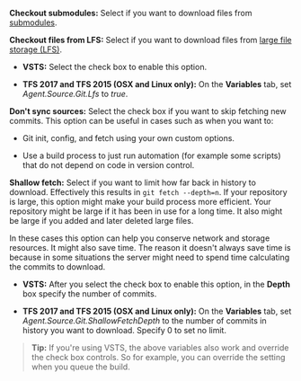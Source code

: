 **Checkout submodules:**  Select if you want to download files from [submodules](https://git-scm.com/book/en/v2/Git-Tools-Submodules).

**Checkout files from LFS:** Select if you want to download files from [large file storage (LFS)](../../../../../git/manage-large-files.md#use-git-large-file-storage-lfs).

* **VSTS:** Select the check box to enable this option.

* **TFS 2017 and TFS 2015 (OSX and Linux only):** On the **Variables** tab, set _Agent.Source.Git.Lfs_ to _true_.

**Don't sync sources:** Select the check box if you want to skip fetching new commits. This option can be useful in cases such as when you want to:

* Git init, config, and fetch using your own custom options.

* Use a build process to just run automation (for example some scripts) that do not depend on code in version control.

**Shallow fetch:** Select if you want to limit how far back in history to download. Effectively this results in `git fetch --depth=n`. If your repository is large, this option might make your build process more efficient. Your repository might be large if it has been in use for a long time. It also might be large if you added and later deleted large files. 

In these cases this option can help you conserve network and storage resources. It might also save time. The reason it doesn't always save time is because in some situations the server might need to spend time calculating the commits to download. 

* **VSTS:** After you select the check box to enable this option, in the **Depth** box specify the number of commits. 

* **TFS 2017 and TFS 2015 (OSX and Linux only):** On the **Variables** tab, set _Agent.Source.Git.ShallowFetchDepth_ to the number of commits in history you want to download. Specify 0 to set no limit.

> **Tip:** If you're using VSTS, the above variables also work and override the check box controls. So for example, you can override the setting when you queue the build.
